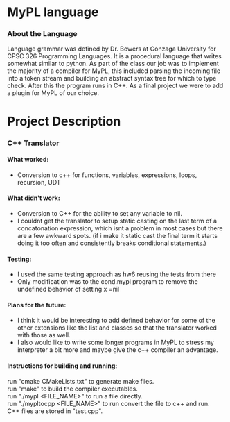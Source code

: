 # MyPL language  
### About the Language  
Language grammar was defined by Dr. Bowers at Gonzaga University for CPSC 326 Programming Languages. It is a procedural language that writes somewhat similar to python. As part of the class our job was to implement the majority of a compiler for MyPL, this included parsing the incoming file into a token stream and building an abstract syntax tree for which to type check. After this the program runs in C++. As a final project we were to add a plugin for MyPL of our choice.  

# Project Description  
### C++ Translator 
#### What worked:
 * Conversion to c++ for functions, variables, expressions, loops, recursion, UDT

#### What didn't work:
* Conversion to C++ for the ability to set any variable to nil.
* I couldnt get the translator to setup static casting on the last term of a concatonation expression, which isnt a problem in most cases but there are a few awkward spots. (if i make it static cast the final term it starts doing it too often and consistently breaks conditional statements.)
  
#### Testing:
* I used the same testing approach as hw6 reusing the tests from there
* Only modification was to the cond.mypl program to remove the undefined behavior of setting x =nil

#### Plans for the future:
* I think it would be interesting to add defined behavior for some of the other 
extensions like the list and classes so that the translator worked with those as well.
* I also would like to write some longer programs in MyPL to stress my interpreter a bit more and maybe give the c++ compiler an advantage.

#### Instructions for building and running:
run "cmake CMakeLists.txt" to generate make files.  
run "make" to build the compiler executables.  
run "./mypl <FILE_NAME>" to run a file directly.  
run "./mypltocpp <FILE_NAME>" to run convert the file to c++ and run.  
C++ files are stored in "test.cpp".  
